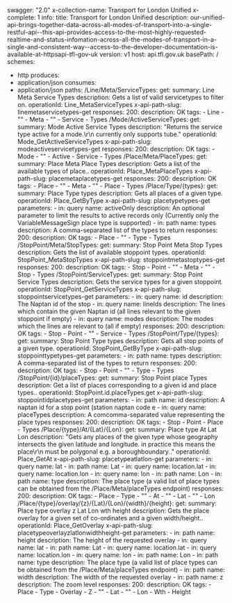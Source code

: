 swagger: "2.0"
x-collection-name: Transport for London Unified
x-complete: 1
info:
  title: Transport for London Unified
  description: our-unified-api-brings-together-data-across-all-modes-of-transport-into-a-single-restful-api--this-api-provides-access-to-the-most-highly-requested-realtime-and-status-infomation-across-all-the-modes-of-transport-in-a-single-and-consistent-way--access-to-the-developer-documentation-is-available-at-httpsapi-tfl-gov-uk
  version: v1
host: api.tfl.gov.uk
basePath: /
schemes:
- http
produces:
- application/json
consumes:
- application/json
paths:
  /Line/Meta/ServiceTypes:
    get:
      summary: Line  Meta  Service Types
      description: Gets a list of valid servicetypes to filter on.
      operationId: Line_MetaServiceTypes
      x-api-path-slug: linemetaservicetypes-get
      responses:
        200:
          description: OK
      tags:
      - Line
      - ""
      - Meta
      - ""
      - Service
      - Types
  /Mode/ActiveServiceTypes:
    get:
      summary: Mode  Active Service Types
      description: "Returns the service type active for a mode.\r\n            currently
        only supports tube."
      operationId: Mode_GetActiveServiceTypes
      x-api-path-slug: modeactiveservicetypes-get
      responses:
        200:
          description: OK
      tags:
      - Mode
      - ""
      - Active
      - Service
      - Types
  /Place/Meta/PlaceTypes:
    get:
      summary: Place  Meta  Place Types
      description: Gets a list of the available types of place..
      operationId: Place_MetaPlaceTypes
      x-api-path-slug: placemetaplacetypes-get
      responses:
        200:
          description: OK
      tags:
      - Place
      - ""
      - Meta
      - ""
      - Place
      - Types
  /Place/Type/{types}:
    get:
      summary: Place  Type types
      description: Gets all places of a given type.
      operationId: Place_GetByType
      x-api-path-slug: placetypetypes-get
      parameters:
      - in: query
        name: activeOnly
        description: An optional parameter to limit the results to active records
          only (Currently only the VariableMessageSign place type is supported)
      - in: path
        name: types
        description: A comma-separated list of the types to return
      responses:
        200:
          description: OK
      tags:
      - Place
      - ""
      - Type
      - Types
  /StopPoint/Meta/StopTypes:
    get:
      summary: Stop Point  Meta  Stop Types
      description: Gets the list of available stoppoint types.
      operationId: StopPoint_MetaStopTypes
      x-api-path-slug: stoppointmetastoptypes-get
      responses:
        200:
          description: OK
      tags:
      - Stop
      - Point
      - ""
      - Meta
      - ""
      - Stop
      - Types
  /StopPoint/ServiceTypes:
    get:
      summary: Stop Point  Service Types
      description: Gets the service types for a given stoppoint.
      operationId: StopPoint_GetServiceTypes
      x-api-path-slug: stoppointservicetypes-get
      parameters:
      - in: query
        name: id
        description: The Naptan id of the stop
      - in: query
        name: lineIds
        description: The lines which contain the given Naptan id (all lines relevant
          to the given stoppoint if empty)
      - in: query
        name: modes
        description: The modes which the lines are relevant to (all if empty)
      responses:
        200:
          description: OK
      tags:
      - Stop
      - Point
      - ""
      - Service
      - Types
  /StopPoint/Type/{types}:
    get:
      summary: Stop Point  Type types
      description: Gets all stop points of a given type.
      operationId: StopPoint_GetByType
      x-api-path-slug: stoppointtypetypes-get
      parameters:
      - in: path
        name: types
        description: A comma-separated list of the types to return
      responses:
        200:
          description: OK
      tags:
      - Stop
      - Point
      - ""
      - Type
      - Types
  /StopPoint/{id}/placeTypes:
    get:
      summary: Stop Point place Types
      description: Get a list of places corresponding to a given id and place types..
      operationId: StopPoint.id.placeTypes.get
      x-api-path-slug: stoppointidplacetypes-get
      parameters:
      - in: path
        name: id
        description: A naptan id for a stop point (station naptan code e
      - in: query
        name: placeTypes
        description: A comcomma-separated value representing the place types
      responses:
        200:
          description: OK
      tags:
      - Stop
      - Point
      - Place
      - Types
  /Place/{type}/At/{Lat}/{Lon}:
    get:
      summary: Place type  At  Lat  Lon
      description: "Gets any places of the given type whose geography intersects the
        given latitude and longitude. in practice this means the place\r\n            must
        be polygonal e.g. a boroughboundary.."
      operationId: Place_GetAt
      x-api-path-slug: placetypeatlatlon-get
      parameters:
      - in: query
        name: lat
      - in: path
        name: Lat
      - in: query
        name: location.lat
      - in: query
        name: location.lon
      - in: query
        name: lon
      - in: path
        name: Lon
      - in: path
        name: type
        description: The place type (a valid list of place types can be obtained from
          the /Place/Meta/placeTypes endpoint)
      responses:
        200:
          description: OK
      tags:
      - Place
      - Type
      - ""
      - At
      - ""
      - Lat
      - ""
      - Lon
  /Place/{type}/overlay/{z}/{Lat}/{Lon}/{width}/{height}:
    get:
      summary: Place type overlay z  Lat  Lon wth height
      description: Gets the place overlay for a given set of co-ordinates and a given
        width/height..
      operationId: Place_GetOverlay
      x-api-path-slug: placetypeoverlayzlatlonwidthheight-get
      parameters:
      - in: path
        name: height
        description: The height of the requested overlay
      - in: query
        name: lat
      - in: path
        name: Lat
      - in: query
        name: location.lat
      - in: query
        name: location.lon
      - in: query
        name: lon
      - in: path
        name: Lon
      - in: path
        name: type
        description: The place type (a valid list of place types can be obtained from
          the /Place/Meta/placeTypes endpoint)
      - in: path
        name: width
        description: The width of the requested overlay
      - in: path
        name: z
        description: The zoom level
      responses:
        200:
          description: OK
      tags:
      - Place
      - Type
      - Overlay
      - Z
      - ""
      - Lat
      - ""
      - Lon
      - Wth
      - Height
